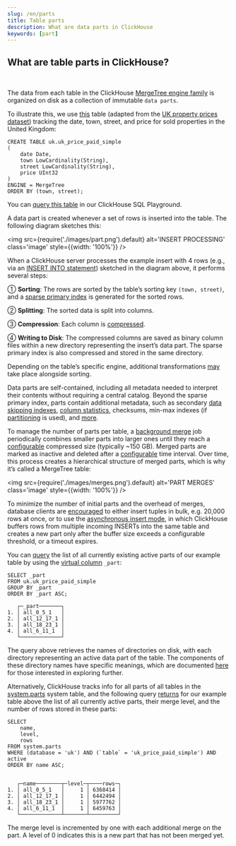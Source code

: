 ```yaml
---
slug: /en/parts
title: Table parts
description: What are data parts in ClickHouse
keywords: [part]
---
```


## What are table parts in ClickHouse?

<br/>

The data from each table in the ClickHouse [MergeTree engine family](/docs/en/engines/table-engines/mergetree-family) is organized on disk as a collection of immutable `data parts`. 

To illustrate this, we use [this](https://sql.clickhouse.com/?query=U0hPVyBDUkVBVEUgVEFCTEUgdWsudWtfcHJpY2VfcGFpZF9zaW1wbGU&run_query=true&tab=results) table (adapted from the [UK property prices dataset](/docs/en/getting-started/example-datasets/uk-price-paid)) tracking the date, town, street, and price for sold properties in the United Kingdom:


```
CREATE TABLE uk.uk_price_paid_simple
(
    date Date,
    town LowCardinality(String),
    street LowCardinality(String),
    price UInt32
)
ENGINE = MergeTree
ORDER BY (town, street);
```

You can [query this table](https://sql.clickhouse.com/?query=U0VMRUNUICogRlJPTSB1ay51a19wcmljZV9wYWlkX3NpbXBsZTs&run_query=true&tab=results) in our ClickHouse SQL Playground.

A data part is created whenever a set of rows is inserted into the table. The following diagram sketches this:

<img src={require('./images/part.png').default} alt='INSERT PROCESSING' class='image' style={{width: '100%'}} />
<br/>

When a ClickHouse server processes the example insert with 4 rows (e.g., via an [INSERT INTO statement](/docs/en/sql-reference/statements/insert-into)) sketched in the diagram above, it performs several steps:

① **Sorting**: The rows are sorted by the table’s sorting key `(town, street)`, and a [sparse primary index](/docs/en/optimize/sparse-primary-indexes) is generated for the sorted rows.

② **Splitting**: The sorted data is split into columns.

③ **Compression**: Each column is [compressed](https://clickhouse.com/blog/optimize-clickhouse-codecs-compression-schema).

④ **Writing to Disk**: The compressed columns are saved as binary column files within a new directory representing the insert’s data part. The sparse primary index is also compressed and stored in the same directory.

Depending on the table’s specific engine, additional transformations [may](/docs/en/operations/settings/settings) take place alongside sorting.

Data parts are self-contained, including all metadata needed to interpret their contents without requiring a central catalog. Beyond the sparse primary index, parts contain additional metadata, such as secondary [data skipping indexes](/docs/en/optimize/skipping-indexes), [column statistics](https://clickhouse.com/blog/clickhouse-release-23-11#column-statistics-for-prewhere), checksums, min-max indexes (if [partitioning](/docs/en/partitions) is used), and [more](https://github.com/ClickHouse/ClickHouse/blob/a065b11d591f22b5dd50cb6224fab2ca557b4989/src/Storages/MergeTree/MergeTreeData.h#L104).

To manage the number of parts per table, a [background merge](/docs/en/merges) job periodically combines smaller parts into larger ones until they reach a [configurable](/docs/en/operations/settings/merge-tree-settings#max-bytes-to-merge-at-max-space-in-pool) compressed size (typically ~150 GB). Merged parts are marked as inactive and deleted after a [configurable](/docs/en/operations/settings/merge-tree-settings#old-parts-lifetime) time interval. Over time, this process creates a hierarchical structure of merged parts, which is why it’s called a MergeTree table:

<img src={require('./images/merges.png').default} alt='PART MERGES' class='image' style={{width: '100%'}} />
<br/>

To minimize the number of initial parts and the overhead of merges, database clients are [encouraged](https://clickhouse.com/blog/asynchronous-data-inserts-in-clickhouse#data-needs-to-be-batched-for-optimal-performance) to either insert tuples in bulk, e.g. 20,000 rows at once, or to use the [asynchronous insert mode](https://clickhouse.com/blog/asynchronous-data-inserts-in-clickhouse), in which ClickHouse buffers rows from multiple incoming INSERTs into the same table and creates a new part only after the buffer size exceeds a configurable threshold, or a timeout expires.

You can [query](https://sql.clickhouse.com/?query=U0VMRUNUIF9wYXJ0CkZST00gdWsudWtfcHJpY2VfcGFpZF9zaW1wbGUKR1JPVVAgQlkgX3BhcnQKT1JERVIgQlkgX3BhcnQgQVNDOw&run_query=true&tab=results) the list of all currently existing active parts of our example table by using the [virtual column](/docs/en/engines/table-engines#table_engines-virtual_columns) `_part`:

```
SELECT _part
FROM uk.uk_price_paid_simple
GROUP BY _part
ORDER BY _part ASC;

   ┌─_part───────┐
1. │ all_0_5_1   │
2. │ all_12_17_1 │
3. │ all_18_23_1 │
4. │ all_6_11_1  │
   └─────────────┘
```
The query above retrieves the names of directories on disk, with each directory representing an active data part of the table. The components of these directory names have specific meanings, which are documented [here](https://github.com/ClickHouse/ClickHouse/blob/f90551824bb90ade2d8a1d8edd7b0a3c0a459617/src/Storages/MergeTree/MergeTreeData.h#L130) for those interested in exploring further.

Alternatively, ClickHouse tracks info for all parts of all tables in the [system.parts](https://clickhouse.com/docs/en/operations/system-tables/parts) system table, and the following query [returns](https://sql.clickhouse.com/?query=U0VMRUNUCiAgICBuYW1lLAogICAgbGV2ZWwsCiAgICByb3dzCkZST00gc3lzdGVtLnBhcnRzCldIRVJFIChkYXRhYmFzZSA9ICd1aycpIEFORCAoYHRhYmxlYCA9ICd1a19wcmljZV9wYWlkX3NpbXBsZScpIEFORCBhY3RpdmUKT1JERVIgQlkgbmFtZSBBU0M7&run_query=true&tab=results) for our example table above the list of all currently active parts, their merge level, and the number of rows stored in these parts:
```
SELECT
    name,
    level,
    rows
FROM system.parts
WHERE (database = 'uk') AND (`table` = 'uk_price_paid_simple') AND active
ORDER BY name ASC;


   ┌─name────────┬─level─┬────rows─┐
1. │ all_0_5_1   │     1 │ 6368414 │
2. │ all_12_17_1 │     1 │ 6442494 │
3. │ all_18_23_1 │     1 │ 5977762 │
4. │ all_6_11_1  │     1 │ 6459763 │
   └─────────────┴───────┴─────────┘
```
The merge level is incremented by one with each additional merge on the part. A level of 0 indicates this is a new part that has not been merged yet.